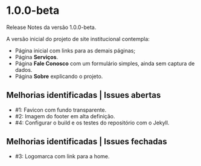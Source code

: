 # 1.0.0-beta

Release Notes da versão 1.0.0-beta.

A versão inicial do projeto de site institucional contempla:

* Página inicial com links para as demais páginas;
* Página **Serviços**.
* Página **Fale Conosco** com um formulário simples, ainda sem  captura de dados.
* Página **Sobre** explicando o projeto.

## Melhorias identificadas | Issues abertas

* #1: Favicon com fundo transparente.
* #2: Imagem do footer em alta definição.
* #4: Configurar o build e os testes do repositório com o Jekyll.

## Melhorias identificadas | Issues fechadas

* #3: Logomarca com link para a home.